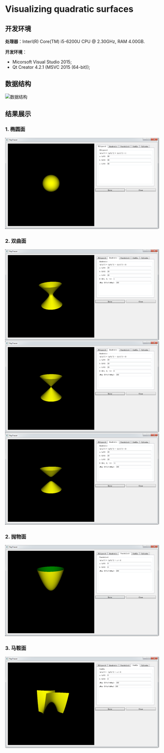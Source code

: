 # Visualizing quadratic surfaces

## 开发环境

**处理器**：Interl(R) Core(TM) i5-6200U CPU @ 2.30GHz, RAM 4.00GB.

**开发环境**：
- Micorsoft Visual Studio 2015;
- Qt Creator 4.2.1 (MSVC 2015 (64-bit));

## 数据结构
<img src="Res/data_structur.png" alt="数据结构">

## 结果展示
### 1. 椭圆面
<img src="Res/ellipsoid.png" alt="椭圆面" width=500>

### 2. 双曲面
<img src="Res/quadratic.png" alt="双曲面" width=500>

<img src="Res/quadratic2.png" alt="双曲面" width=500>

<img src="Res/quadratic3.png" alt="双曲面" width=500>

### 2. 抛物面
<img src="Res/paraboloid.png" alt="抛物面" width=500>

### 3. 马鞍面
<img src="Res/saddle.png" alt="马鞍面" width=500>
